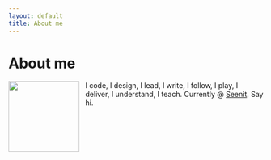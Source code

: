 ```yaml
---
layout: default
title: About me
---
```


<div class="post">
	<h1 class="pageTitle">About me</h1>
	<p class="intro">
	    <img src="{{ '/assets/img/me.jpg' | prepend: site.baseurl }}" alt="" style="width:140px; float:left; margin-right:12px">
	    <span>I code, I design, I lead, I write, I follow, I play, I deliver, I understand, I teach. Currently @ <a href="seenit.io">Seenit</a>. Say hi.</span>
	</p>
</div>
